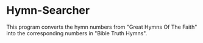 # Hymn-Searcher
This program converts the hymn numbers from "Great Hymns Of The Faith" into the corresponding numbers in "Bible Truth Hymns".
